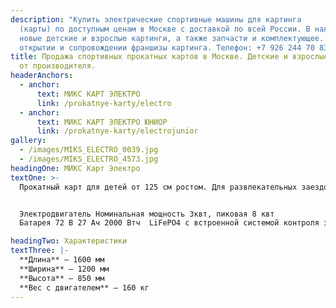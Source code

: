 ```yaml
---
description: "Купить электрические спортивные машины для картинга
  (карты) по доступным ценам в Москве с доставкой по всей России. В наличии
  новые детские и взрослые картинги, а также запчасти и комплектующее. Помощь в
  открытии и сопровождении франшизы картинга. Телефон: +7 926 244 70 83."
title: Продажа спортивных прокатных картов в Москве. Детские и взрослые картинги
  от производителя.
headerAnchors:
  - anchor:
      text: МИКС КАРТ ЭЛЕКТРО
      link: /prokatnye-karty/electro
  - anchor:
      text: МИКС КАРТ ЭЛЕКТРО ЮНИОР
      link: /prokatnye-karty/electrojunior
gallery:
  - /images/MIKS_ELECTRO_0039.jpg
  - /images/MIKS_ELECTRO_4573.jpg
headingOne: МИКС Карт Электро
textOne: >-
  Прокатный карт для детей от 125 см ростом. Для развлекательных заездов взрослых на крытых и открытых картодромах, для проведения любительских соревнований для детей.  Режим буст, задняя скорость. Возможность дистанционного управления: изменения мощности двигателя, изменения режимов работы. Специальный режим safety, электронное табло для пилота с информацией о заезде


  Электродвигатель Номинальная мощность 3квт, пиковая 8 квт
  Батарея 72 В 27 Ач 2000 Втч  LiFePO4 с встроенной системой контроля заряда/разряда/перегрева, балансировкой и активным охлаждением.  Время езды 40 минут при стандартном режиме мощности.

headingTwo: Характеристики
textThree: |-
  **Длина** – 1600 мм
  **Ширина** – 1200 мм
  **Высота** – 850 мм
  **Вес с двигателем** – 160 кг
---
```

